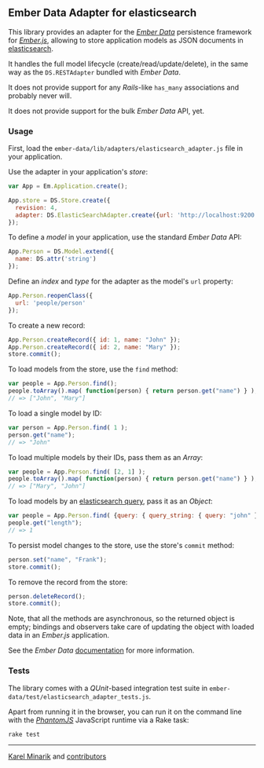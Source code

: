 ## Ember Data Adapter for elasticsearch

This library provides an adapter for the [_Ember Data_](http://github.com/emberjs/data)
persistence framework for [_Ember.js_](http://emberjs.com/), allowing to store
application models as JSON documents in [elasticsearch](http://elasticsearch.org).

It handles the full model lifecycle (create/read/update/delete), in the same way
as the `DS.RESTAdapter` bundled with _Ember Data_.

It does not provide support for any _Rails_-like `has_many` associations and probably never will.

It does not provide support for the bulk _Ember Data_ API, yet.


### Usage

First, load the `ember-data/lib/adapters/elasticsearch_adapter.js` file in your application.

Use the adapter in your application's _store_:

`````````````````````````````````````````````````````````````````````javascript
var App = Em.Application.create();

App.store = DS.Store.create({
  revision: 4,
  adapter: DS.ElasticSearchAdapter.create({url: 'http://localhost:9200'})
});
`````````````````````````````````````````````````````````````````````

To define a _model_ in your application, use the standard _Ember Data_ API:

`````````````````````````````````````````````````````````````````````javascript
App.Person = DS.Model.extend({
  name: DS.attr('string')
});
`````````````````````````````````````````````````````````````````````

Define an _index_ and _type_ for the adapter as the model's `url` property:

`````````````````````````````````````````````````````````````````````javascript
App.Person.reopenClass({
  url: 'people/person'
});
`````````````````````````````````````````````````````````````````````

To create a new record:

`````````````````````````````````````````````````````````````````````javascript
App.Person.createRecord({ id: 1, name: "John" });
App.Person.createRecord({ id: 2, name: "Mary" });
store.commit();
`````````````````````````````````````````````````````````````````````

To load models from the store, use the `find` method:

`````````````````````````````````````````````````````````````````````javascript
var people = App.Person.find();
people.toArray().map( function(person) { return person.get("name") } );
// => ["John", "Mary"]
`````````````````````````````````````````````````````````````````````

To load a single model by ID:

`````````````````````````````````````````````````````````````````````javascript
var person = App.Person.find( 1 );
person.get("name");
// => "John"
`````````````````````````````````````````````````````````````````````

To load multiple models by their IDs, pass them as an _Array_:

`````````````````````````````````````````````````````````````````````javascript
var people = App.Person.find( [2, 1] );
people.toArray().map( function(person) { return person.get("name") } );
// => ["Mary", "John"]
`````````````````````````````````````````````````````````````````````

To load models by an [elasticsearch query](http://www.elasticsearch.org/guide/reference/query-dsl/),
pass it as an _Object_:

`````````````````````````````````````````````````````````````````````javascript
var people = App.Person.find( {query: { query_string: { query: "john" } }} );
people.get("length");
// => 1
`````````````````````````````````````````````````````````````````````

To persist model changes to the store, use the store's `commit` method:

`````````````````````````````````````````````````````````````````````javascript
person.set("name", "Frank");
store.commit();
`````````````````````````````````````````````````````````````````````

To remove the record from the store:

`````````````````````````````````````````````````````````````````````javascript
person.deleteRecord();
store.commit();
`````````````````````````````````````````````````````````````````````

Note, that all the methods are asynchronous, so the returned object is empty;
bindings and observers take care of updating the object with loaded data in an _Ember.js_ application.

See the _Ember Data_ [documentation](https://github.com/emberjs/data#finding-a-specific-record-instance)
for more information.

### Tests

The library comes with a _QUnit_-based integration test suite
in `ember-data/test/elasticsearch_adapter_tests.js`.

Apart from running it in the browser, you can run it on the command line with
the [_PhantomJS_](http://phantomjs.org) JavaScript runtime via a Rake task:

    rake test


-----

[Karel Minarik](http://karmi.cz) and [contributors](http://github.com/karmi/ember-data-elasticsearch/contributors)
